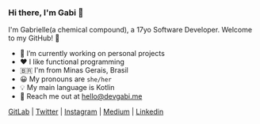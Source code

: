 ### Hi there, I'm Gabi 👋

I'm Gabrielle(a chemical compound), a 17yo Software Developer. Welcome to my GitHub! 🙂

- 🔭 I’m currently working on personal projects
- ❤ I like functional programming
- 🇧🇷 I'm from Minas Gerais, Brasil
- 😀 My pronouns are `she/her`
- 💡 My main language is Kotlin
- 📮 Reach me out at <a href="mailto:hello@devgabi.me">hello@devgabi.me</a>

[GitLab](https://github.com/atomoxetine) |
[Twitter](https://twitter.com/gabrielleeg1) |
[Instagram](https://www.instagram.com/gabrielle1guim) |
[Medium](https://medium.com/@gabrielleeg1) |
[Linkedin](https://www.linkedin.com/in/gabrielle-guimar%C3%A3es-1aa393233/)
